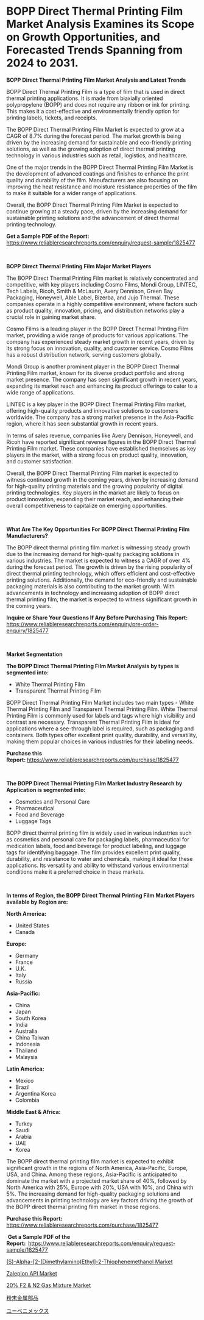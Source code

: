 <p><h1>BOPP Direct Thermal Printing Film Market Analysis Examines its Scope on Growth Opportunities, and Forecasted Trends Spanning from 2024 to 2031.</h1></p><p><strong>BOPP Direct Thermal Printing Film Market Analysis and Latest Trends</strong></p>
<p><p>BOPP Direct Thermal Printing Film is a type of film that is used in direct thermal printing applications. It is made from biaxially oriented polypropylene (BOPP) and does not require any ribbon or ink for printing. This makes it a cost-effective and environmentally friendly option for printing labels, tickets, and receipts.</p><p>The BOPP Direct Thermal Printing Film Market is expected to grow at a CAGR of 8.7% during the forecast period. The market growth is being driven by the increasing demand for sustainable and eco-friendly printing solutions, as well as the growing adoption of direct thermal printing technology in various industries such as retail, logistics, and healthcare. </p><p>One of the major trends in the BOPP Direct Thermal Printing Film Market is the development of advanced coatings and finishes to enhance the print quality and durability of the film. Manufacturers are also focusing on improving the heat resistance and moisture resistance properties of the film to make it suitable for a wider range of applications.</p><p>Overall, the BOPP Direct Thermal Printing Film Market is expected to continue growing at a steady pace, driven by the increasing demand for sustainable printing solutions and the advancement of direct thermal printing technology.</p></p>
<p><strong>Get a Sample PDF of the Report:&nbsp;</strong> <a href="https://www.reliableresearchreports.com/enquiry/request-sample/1825477">https://www.reliableresearchreports.com/enquiry/request-sample/1825477</a></p>
<p>&nbsp;</p>
<p><strong>BOPP Direct Thermal Printing Film Major Market Players</strong></p>
<p><p>The BOPP Direct Thermal Printing Film market is relatively concentrated and competitive, with key players including Cosmo Films, Mondi Group, LINTEC, Tech Labels, Ricoh, Smith & McLaurin, Avery Dennison, Green Bay Packaging, Honeywell, Able Label, Bizerba, and Jujo Thermal. These companies operate in a highly competitive environment, where factors such as product quality, innovation, pricing, and distribution networks play a crucial role in gaining market share.</p><p>Cosmo Films is a leading player in the BOPP Direct Thermal Printing Film market, providing a wide range of products for various applications. The company has experienced steady market growth in recent years, driven by its strong focus on innovation, quality, and customer service. Cosmo Films has a robust distribution network, serving customers globally.</p><p>Mondi Group is another prominent player in the BOPP Direct Thermal Printing Film market, known for its diverse product portfolio and strong market presence. The company has seen significant growth in recent years, expanding its market reach and enhancing its product offerings to cater to a wide range of applications.</p><p>LINTEC is a key player in the BOPP Direct Thermal Printing Film market, offering high-quality products and innovative solutions to customers worldwide. The company has a strong market presence in the Asia-Pacific region, where it has seen substantial growth in recent years.</p><p>In terms of sales revenue, companies like Avery Dennison, Honeywell, and Ricoh have reported significant revenue figures in the BOPP Direct Thermal Printing Film market. These companies have established themselves as key players in the market, with a strong focus on product quality, innovation, and customer satisfaction.</p><p>Overall, the BOPP Direct Thermal Printing Film market is expected to witness continued growth in the coming years, driven by increasing demand for high-quality printing materials and the growing popularity of digital printing technologies. Key players in the market are likely to focus on product innovation, expanding their market reach, and enhancing their overall competitiveness to capitalize on emerging opportunities.</p></p>
<p>&nbsp;</p>
<p><strong>What Are The Key Opportunities For BOPP Direct Thermal Printing Film Manufacturers?</strong></p>
<p><p>The BOPP direct thermal printing film market is witnessing steady growth due to the increasing demand for high-quality packaging solutions in various industries. The market is expected to witness a CAGR of over 4% during the forecast period. The growth is driven by the rising popularity of direct thermal printing technology, which offers efficient and cost-effective printing solutions. Additionally, the demand for eco-friendly and sustainable packaging materials is also contributing to the market growth. With advancements in technology and increasing adoption of BOPP direct thermal printing film, the market is expected to witness significant growth in the coming years.</p></p>
<p><strong>Inquire or Share Your Questions If Any Before Purchasing This Report:</strong> <a href="https://www.reliableresearchreports.com/enquiry/pre-order-enquiry/1825477">https://www.reliableresearchreports.com/enquiry/pre-order-enquiry/1825477</a></p>
<p>&nbsp;</p>
<p><strong>Market Segmentation</strong></p>
<p><strong>The BOPP Direct Thermal Printing Film Market Analysis by types is segmented into:</strong></p>
<p><ul><li>White Thermal Printing Film</li><li>Transparent Thermal Printing Film</li></ul></p>
<p><p>BOPP Direct Thermal Printing Film Market includes two main types - White Thermal Printing Film and Transparent Thermal Printing Film. White Thermal Printing Film is commonly used for labels and tags where high visibility and contrast are necessary. Transparent Thermal Printing Film is ideal for applications where a see-through label is required, such as packaging and containers. Both types offer excellent print quality, durability, and versatility, making them popular choices in various industries for their labeling needs.</p></p>
<p><strong>Purchase this Report:&nbsp;</strong><a href="https://www.reliableresearchreports.com/purchase/1825477">https://www.reliableresearchreports.com/purchase/1825477</a></p>
<p>&nbsp;</p>
<p><strong>The BOPP Direct Thermal Printing Film Market Industry Research by Application is segmented into:</strong></p>
<p><ul><li>Cosmetics and Personal Care</li><li>Pharmaceutical</li><li>Food and Beverage</li><li>Luggage Tags</li></ul></p>
<p><p>BOPP direct thermal printing film is widely used in various industries such as cosmetics and personal care for packaging labels, pharmaceutical for medication labels, food and beverage for product labeling, and luggage tags for identifying baggage. The film provides excellent print quality, durability, and resistance to water and chemicals, making it ideal for these applications. Its versatility and ability to withstand various environmental conditions make it a preferred choice in these markets.</p></p>
<p>&nbsp;</p>
<p><strong>In terms of Region, the BOPP Direct Thermal Printing Film Market Players available by Region are:</strong></p>
<p>
    <p> <strong> North America: </strong>
        <ul>
            <li>United States</li>
            <li>Canada</li>
        </ul>
        </p> 
    <p> <strong> Europe: </strong>
        <ul>
            <li>Germany</li>
            <li>France</li>
            <li>U.K.</li>
            <li>Italy</li>
            <li>Russia</li>
        </ul>
        </p> 
    <p> <strong> Asia-Pacific: </strong>
        <ul>
            <li>China</li>
            <li>Japan</li>
            <li>South Korea</li>
            <li>India</li>
            <li>Australia</li>
            <li>China Taiwan</li>
            <li>Indonesia</li>
            <li>Thailand</li>
            <li>Malaysia</li>
        </ul>
        </p> 
    <p> <strong> Latin America: </strong>
        <ul>
            <li>Mexico</li>
            <li>Brazil</li>
            <li>Argentina Korea</li>
            <li>Colombia</li>
        </ul>
        </p> 
    <p> <strong> Middle East & Africa: </strong>
        <ul>
            <li>Turkey</li>
            <li>Saudi</li>
            <li>Arabia</li>
            <li>UAE</li>
            <li>Korea</li>
        </ul>
    </p>
    </p>
<p><p>The BOPP direct thermal printing film market is expected to exhibit significant growth in the regions of North America, Asia-Pacific, Europe, USA, and China. Among these regions, Asia-Pacific is anticipated to dominate the market with a projected market share of 40%, followed by North America with 25%, Europe with 20%, USA with 10%, and China with 5%. The increasing demand for high-quality packaging solutions and advancements in printing technology are key factors driving the growth of the BOPP direct thermal printing film market in these regions.</p></p>
<p><strong>Purchase this Report: </strong><a href="https://www.reliableresearchreports.com/purchase/1825477">https://www.reliableresearchreports.com/purchase/1825477</a></p>
<p>&nbsp;<strong>Get a Sample PDF of the Report:&nbsp;&nbsp;</strong><a href="https://www.reliableresearchreports.com/enquiry/request-sample/1825477">https://www.reliableresearchreports.com/enquiry/request-sample/1825477</a></p>
<p><strong></strong></p>
<p><p><a href="https://issuu.com/reportprime-2/docs/s-alpha-2-dimethylaminoethyl-2-thiophenemethanol-m">(S)-Alpha-[2-(Dimethylamino)Ethyl]-2-Thiophenemethanol Market</a></p><p><a href="https://github.com/mbisetmhermsr/Market-Research-Report-List-1/blob/main/zaleplon-api-market.md">Zaleplon API Market</a></p><p><a href="https://issuu.com/reportprime-2/docs/20-f2-n2-gas-mixture-market-size-2030.pptx">20% F2 & N2 Gas Mixture Market</a></p><p><a href="https://github.com/avwofrml53535/Market-Research-Report-List-1/blob/main/35609561196.md">粉末金属部品</a></p><p><a href="https://github.com/vtbvgl20191192/Market-Research-Report-List-1/blob/main/38212271197.md">ユーベニメックス</a></p></p>